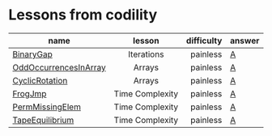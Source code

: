 # Lessons from codility
| name                                                         |     lesson      | difficulty | answer                                                       |
| ------------------------------------------------------------ | :-------------: | ---------: | ------------------------------------------------------------ |
| [BinaryGap](https://app.codility.com/programmers/lessons/1-iterations/binary_gap/) |   Iterations    |   painless | [A](https://github.com/aisolab/codility_lessons/blob/master/Iterations/BinaryGap.py) |
| [OddOccurrencesInArray](https://app.codility.com/programmers/lessons/2-arrays/odd_occurrences_in_array/) |     Arrays      |   painless | [A](https://github.com/aisolab/codility_lessons/blob/master/Arrays/OddOccurrenceInArray.py) |
| [CyclicRotation](https://app.codility.com/programmers/lessons/2-arrays/cyclic_rotation/) |     Arrays      |   painless | [A](https://github.com/aisolab/codility_lessons/blob/master/Arrays/CyclicRotation.py) |
| [FrogJmp](https://app.codility.com/programmers/lessons/3-time_complexity/frog_jmp/) | Time Complexity |   painless | [A](https://github.com/aisolab/codility_lessons/blob/master/Time_Complexity/FrogJmp.py)                                                            |
| [PermMissingElem](https://app.codility.com/programmers/lessons/3-time_complexity/perm_missing_elem/) | Time Complexity |   painless | [A](https://github.com/aisolab/codility_lessons/blob/master/Time_Complexity/PermMissingElem.py)                                                            |
| [TapeEquilibrium](https://app.codility.com/programmers/lessons/3-time_complexity/tape_equilibrium/) | Time Complexity |   painless | [A](https://github.com/aisolab/codility_lessons/blob/master/Time_Complexity/TapeEquilibrium.py)                                                            |

